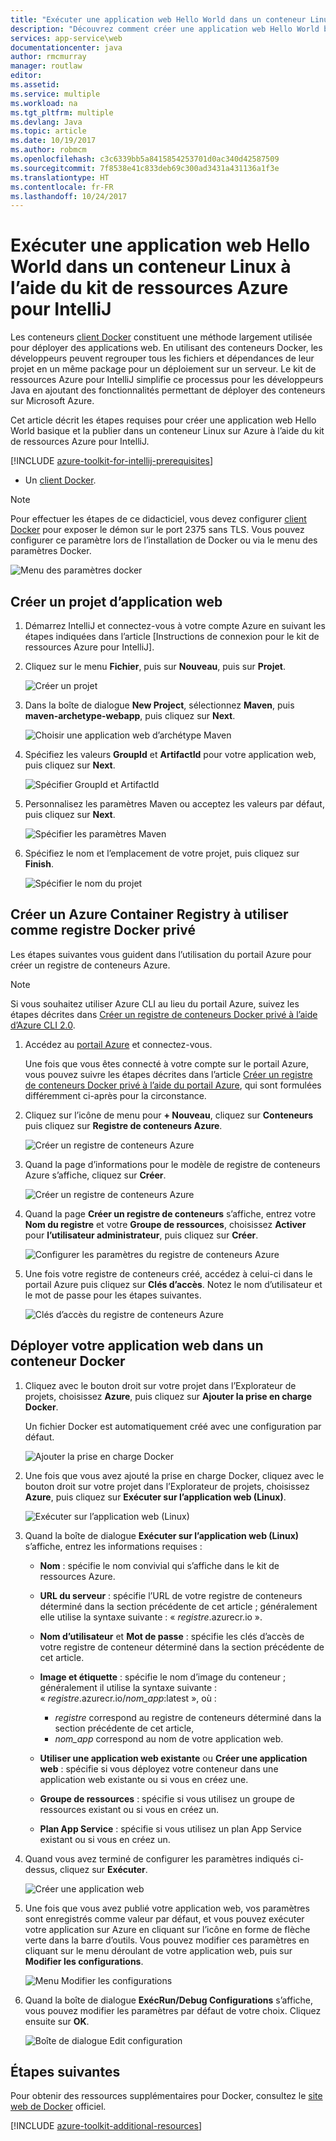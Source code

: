 ```yaml
---
title: "Exécuter une application web Hello World dans un conteneur Linux à l’aide du kit de ressources Azure pour IntelliJ"
description: "Découvrez comment créer une application web Hello World basique dans un conteneur Linux, puis comment la publier sur Azure à l’aide du kit de ressources Azure pour IntelliJ."
services: app-service\web
documentationcenter: java
author: rmcmurray
manager: routlaw
editor: 
ms.assetid: 
ms.service: multiple
ms.workload: na
ms.tgt_pltfrm: multiple
ms.devlang: Java
ms.topic: article
ms.date: 10/19/2017
ms.author: robmcm
ms.openlocfilehash: c3c6339bb5a8415854253701d0ac340d42587509
ms.sourcegitcommit: 7f8538e41c833deb69c300ad3431a431136a1f3e
ms.translationtype: HT
ms.contentlocale: fr-FR
ms.lasthandoff: 10/24/2017
---
```

# <a name="run-a-hello-world-web-app-in-a-linux-container-by-using-the-azure-toolkit-for-intellij"></a>Exécuter une application web Hello World dans un conteneur Linux à l’aide du kit de ressources Azure pour IntelliJ

Les conteneurs [client Docker] constituent une méthode largement utilisée pour déployer des applications web. En utilisant des conteneurs Docker, les développeurs peuvent regrouper tous les fichiers et dépendances de leur projet en un même package pour un déploiement sur un serveur. Le kit de ressources Azure pour IntelliJ simplifie ce processus pour les développeurs Java en ajoutant des fonctionnalités permettant de déployer des conteneurs sur Microsoft Azure.

Cet article décrit les étapes requises pour créer une application web Hello World basique et la publier dans un conteneur Linux sur Azure à l’aide du kit de ressources Azure pour IntelliJ.

[!INCLUDE [azure-toolkit-for-intellij-prerequisites](../includes/azure-toolkit-for-intellij-prerequisites.md)]
* Un [client Docker].

> [!NOTE]
>
> Pour effectuer les étapes de ce didacticiel, vous devez configurer [client Docker] pour exposer le démon sur le port 2375 sans TLS. Vous pouvez configurer ce paramètre lors de l’installation de Docker ou via le menu des paramètres Docker.
>
> ![Menu des paramètres docker][docker-settings-menu]
>

## <a name="create-a-new-web-app-project"></a>Créer un projet d’application web

1. Démarrez IntelliJ et connectez-vous à votre compte Azure en suivant les étapes indiquées dans l’article [Instructions de connexion pour le kit de ressources Azure pour IntelliJ].

1. Cliquez sur le menu **Fichier**, puis sur **Nouveau**, puis sur **Projet**.
   
   ![Créer un projet][file-new-project]

1. Dans la boîte de dialogue **New Project**, sélectionnez **Maven**, puis **maven-archetype-webapp**, puis cliquez sur **Next**.
   
   ![Choisir une application web d’archétype Maven][maven-archetype-webapp]
   
1. Spécifiez les valeurs **GroupId** et **ArtifactId** pour votre application web, puis cliquez sur **Next**.
   
   ![Spécifier GroupId et ArtifactId][groupid-and-artifactid]

1. Personnalisez les paramètres Maven ou acceptez les valeurs par défaut, puis cliquez sur **Next**.
   
   ![Spécifier les paramètres Maven][maven-options]

1. Spécifiez le nom et l’emplacement de votre projet, puis cliquez sur **Finish**.
   
   ![Spécifier le nom du projet][project-name]

## <a name="create-an-azure-container-registry-to-use-as-a-private-docker-registry"></a>Créer un Azure Container Registry à utiliser comme registre Docker privé

Les étapes suivantes vous guident dans l’utilisation du portail Azure pour créer un registre de conteneurs Azure.

> [!NOTE]
>
> Si vous souhaitez utiliser Azure CLI au lieu du portail Azure, suivez les étapes décrites dans [Créer un registre de conteneurs Docker privé à l’aide d’Azure CLI 2.0][Create Docker Registry using Azure CLI].
>

1. Accédez au [portail Azure] et connectez-vous.

   Une fois que vous êtes connecté à votre compte sur le portail Azure, vous pouvez suivre les étapes décrites dans l’article [Créer un registre de conteneurs Docker privé à l’aide du portail Azure], qui sont formulées différemment ci-après pour la circonstance.

1. Cliquez sur l’icône de menu pour **+ Nouveau**, cliquez sur **Conteneurs** puis cliquez sur **Registre de conteneurs Azure**.
   
   ![Créer un registre de conteneurs Azure][AR01]

1. Quand la page d’informations pour le modèle de registre de conteneurs Azure s’affiche, cliquez sur **Créer**. 

   ![Créer un registre de conteneurs Azure][AR02]

1. Quand la page **Créer un registre de conteneurs** s’affiche, entrez votre **Nom du registre** et votre **Groupe de ressources**, choisissez **Activer** pour **l’utilisateur administrateur**, puis cliquez sur **Créer**.

   ![Configurer les paramètres du registre de conteneurs Azure][AR03]

1. Une fois votre registre de conteneurs créé, accédez à celui-ci dans le portail Azure puis cliquez sur **Clés d’accès**. Notez le nom d’utilisateur et le mot de passe pour les étapes suivantes.

   ![Clés d’accès du registre de conteneurs Azure][AR04]

## <a name="deploy-your-web-app-in-a-docker-container"></a>Déployer votre application web dans un conteneur Docker

1. Cliquez avec le bouton droit sur votre projet dans l’Explorateur de projets, choisissez **Azure**, puis cliquez sur **Ajouter la prise en charge Docker**.

   Un fichier Docker est automatiquement créé avec une configuration par défaut.

   ![Ajouter la prise en charge Docker][add-docker-support]

1. Une fois que vous avez ajouté la prise en charge Docker, cliquez avec le bouton droit sur votre projet dans l’Explorateur de projets, choisissez **Azure**, puis cliquez sur **Exécuter sur l’application web (Linux)**.

   ![Exécuter sur l’application web (Linux)][run-on-web-app-linux]

1. Quand la boîte de dialogue **Exécuter sur l’application web (Linux)** s’affiche, entrez les informations requises :

   * **Nom** : spécifie le nom convivial qui s’affiche dans le kit de ressources Azure. 

   * **URL du serveur** : spécifie l’URL de votre registre de conteneurs déterminé dans la section précédente de cet article ; généralement elle utilise la syntaxe suivante : « *registre*.azurecr.io ». 

   * **Nom d’utilisateur** et **Mot de passe** : spécifie les clés d’accès de votre registre de conteneur déterminé dans la section précédente de cet article. 

   * **Image et étiquette** : spécifie le nom d’image du conteneur ; généralement il utilise la syntaxe suivante : « *registre*.azurecr.io/*nom_app*:latest », où : 
      * *registre* correspond au registre de conteneurs déterminé dans la section précédente de cet article, 
      * *nom_app* correspond au nom de votre application web. 

   * **Utiliser une application web existante** ou **Créer une application web** : spécifie si vous déployez votre conteneur dans une application web existante ou si vous en créez une. 

   * **Groupe de ressources** : spécifie si vous utilisez un groupe de ressources existant ou si vous en créez un. 

   * **Plan App Service** : spécifie si vous utilisez un plan App Service existant ou si vous en créez un. 

1. Quand vous avez terminé de configurer les paramètres indiqués ci-dessus, cliquez sur **Exécuter**.

   ![Créer une application web][create-web-app]

1. Une fois que vous avez publié votre application web, vos paramètres sont enregistrés comme valeur par défaut, et vous pouvez exécuter votre application sur Azure en cliquant sur l’icône en forme de flèche verte dans la barre d’outils. Vous pouvez modifier ces paramètres en cliquant sur le menu déroulant de votre application web, puis sur **Modifier les configurations**.

   ![Menu Modifier les configurations][edit-configuration-menu]

1. Quand la boîte de dialogue **ExécRun/Debug Configurations** s’affiche, vous pouvez modifier les paramètres par défaut de votre choix. Cliquez ensuite sur **OK**.

   ![Boîte de dialogue Edit configuration][edit-configuration-dialog]

## <a name="next-steps"></a>Étapes suivantes

Pour obtenir des ressources supplémentaires pour Docker, consultez le [site web de Docker][client Docker] officiel.

[!INCLUDE [azure-toolkit-additional-resources](../includes/azure-toolkit-additional-resources.md)]

<!-- URL List -->

[portail Azure]: https://portal.azure.com/
[Créer un registre de conteneurs Docker privé à l’aide du portail Azure]: /azure/container-registry/container-registry-get-started-portal
[Azure Java Developer Center]: https://azure.microsoft.com/develop/java/
[Java Tools for Visual Studio Team Services]: https://java.visualstudio.com/
[Create Docker Registry using Azure CLI]: /azure/container-registry/container-registry-get-started-azure-cli

[client Docker]: https://www.docker.com/
[Configuring artifacts]: https://www.jetbrains.com/help/idea/2016.1/configuring-artifacts.html

<!-- IMG List -->

[AR01]: media/azure-toolkit-for-intellij-hello-world-web-app-linux/AR01.png
[AR02]: media/azure-toolkit-for-intellij-hello-world-web-app-linux/AR02.png
[AR03]: media/azure-toolkit-for-intellij-hello-world-web-app-linux/AR03.png
[AR04]: media/azure-toolkit-for-intellij-hello-world-web-app-linux/AR04.png

[docker-settings-menu]: media/azure-toolkit-for-intellij-hello-world-web-app-linux/docker-settings-menu.png
[file-new-project]: media/azure-toolkit-for-intellij-hello-world-web-app-linux/file-new-project.png
[maven-archetype-webapp]: media/azure-toolkit-for-intellij-hello-world-web-app-linux/maven-archetype-webapp.png
[groupid-and-artifactid]: media/azure-toolkit-for-intellij-hello-world-web-app-linux/groupid-and-artifactid.png
[maven-options]: media/azure-toolkit-for-intellij-hello-world-web-app-linux/maven-options.png
[project-name]: media/azure-toolkit-for-intellij-hello-world-web-app-linux/project-name.png
[add-docker-support]: media/azure-toolkit-for-intellij-hello-world-web-app-linux/add-docker-support.png
[run-on-web-app-linux]: media/azure-toolkit-for-intellij-hello-world-web-app-linux/run-on-web-app-linux.png
[create-web-app]: media/azure-toolkit-for-intellij-hello-world-web-app-linux/create-web-app.png
[edit-configuration-menu]: media/azure-toolkit-for-intellij-hello-world-web-app-linux/edit-configuration-menu.png
[edit-configuration-dialog]: media/azure-toolkit-for-intellij-hello-world-web-app-linux/edit-configuration-dialog.png
[successfully-deployed]: media/azure-toolkit-for-intellij-hello-world-web-app-linux/successfully-deployed.png
